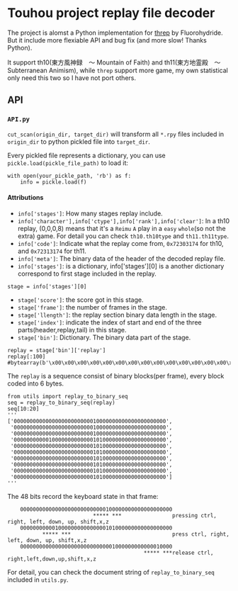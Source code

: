 # Touhou project replay file decoder

The project is alomst a Python implementation for [threp](https://github.com/Fluorohydride/threp) by Fluorohydride.
But it include more flexiable API and bug fix (and more slow! Thanks Python).

It support th10(東方風神録　～ Mountain of Faith) and th11(東方地霊殿　～ Subterranean Animism), 
while `threp` support more game, my own statistical only need this two so I have not port others.

## API

### `API.py`

`cut_scan(origin_dir, target_dir)` will transform all `*.rpy` files included in `origin_dir` to python pickled file into `target_dir`.

Every pickled file represents a dictionary, you can use `pickle.load(pickle_file_path)` to load it:

```
with open(your_pickle_path, 'rb') as f:
    info = pickle.load(f)
```

#### Attributions

* `info['stages']`: How many stages replay include.
* `info['character'],info['ctype'],info['rank'],info['clear']`: In a th10 replay, (0,0,0,8) means 
   that it's a `Reimu` `A` play in a `easy` `whole`(so not the extra) game. For detail you can check `th10.th10type` and `th11.th11type`.
* `info['code']`: Indicate what the replay come from, `0x72303174` for th10, and `0x72313174` for th11.
* `info['meta']`: The binary data of the header of the decoded replay file.
* `info['stages']`: is a dictionary, info['stages'][0] is a another dictionary correspond to first stage 
   included in the replay. 
   
```   
stage = info['stages'][0]
```

* `stage['score']`: the score got in this stage.
* `stage['frame']`: the number of frames in the stage.
* `stage['llength']`: the replay section binary data length in the stage.
* `stage['index']`: indicate the index of start and end of the three parts(header,replay,tail) in this stage.
* `stage['bin']`: Dictionary. The binary data part of the stage.

```
replay = stage['bin']['replay']
replay[:100]
#bytearray(b'\x00\x00\x00\x00\x00\x00\x00\x00\x00\x00\x00\x00\x00\x00\x00\x00\x00\x00@\x00@\x00\x00\x00@\x00\x00\x00\x00\x00@\x00\x00\x00\x00\x00@\x00\x00\x00\x00\x00@\x00\x00\x00\x00\x00@\x00\x00\x00\x00\x00@\x00\x00\x00\x00\x00@\x00\x00\x00\x00\x00@\x00\x00\x00\x00\x00@\x00\x00\x00\x00\x00P\x00\x10\x00\x00\x00P\x00\x00\x00\x00\x00P\x00\x00\x00\x00\x00P\x00\x00\x00')
```

The `replay` is a sequence consist of binary blocks(per frame), every block coded into 6 bytes.

```
from utils import replay_to_binary_seq
seq = replay_to_binary_seq(replay)
seq[10:20]
'''
['000000000000000000000000010000000000000000000000',
 '000000000000000000000000010000000000000000000000',
 '000000000000000000000000010000000000000000000000',
 '000000000001000000000000010100000000000000000000',
 '000000000000000000000000010100000000000000000000',
 '000000000000000000000000010100000000000000000000',
 '000000000000000000000000010100000000000000000000',
 '000000000000000000000000010100000000000000000000',
 '000000000000000000000000010100000000000000000000',
 '000000000000000000000000010100000000000000000000']
'''
```

The 48 bits record the keyboard state in that frame:

```
    000000000000000000000000000100000000000000000000
                           ***** ***                pressing ctrl, right, left, down, up, shift,x,z
    000000000001000000000000000101000000000000000000
           ***** ***                                press ctrl, right, left, down, up, shift,x,z
    000000000000000000000000000001000000000000010000
                                           ***** ***release ctrl, right,left,down,up,shift,x,z
```

For detail, you can check the document string of `replay_to_binary_seq` included in `utils.py`.